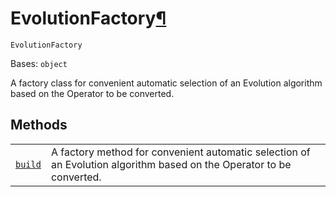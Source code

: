 # EvolutionFactory[¶](#evolutionfactory "Permalink to this headline")

<span id="undefined" />

`EvolutionFactory`

Bases: `object`

A factory class for convenient automatic selection of an Evolution algorithm based on the Operator to be converted.

## Methods

|                                                                                                                                                                                      |                                                                                                                      |
| ------------------------------------------------------------------------------------------------------------------------------------------------------------------------------------ | -------------------------------------------------------------------------------------------------------------------- |
| [`build`](qiskit.aqua.operators.evolutions.EvolutionFactory.build#qiskit.aqua.operators.evolutions.EvolutionFactory.build "qiskit.aqua.operators.evolutions.EvolutionFactory.build") | A factory method for convenient automatic selection of an Evolution algorithm based on the Operator to be converted. |
